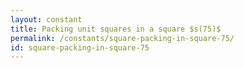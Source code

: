 ```yaml
---
layout: constant
title: Packing unit squares in a square $s(75)$
permalink: /constants/square-packing-in-square-75/
id: square-packing-in-square-75
---
```

